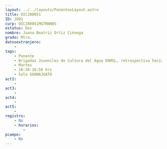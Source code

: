 ```yaml
---
layout: ../../layouts/PonentesLayout.astro
title: OICJ80051
ID: JO01
curp: OICJ80051MGTRNN05
estatus: Dos
nombre: Juana Beatriz Ortiz Ciénega
grado: Mtra.
datosextranjero:
    - 
tags:
    - Ponente
    - Brigadas Juveniles de Cultura del Agua ENMSL, retrospectiva hacía el año 2025
    - Martes
    - 16:30-16:50 hrs
    - Sala GUANAJUATO
act2: 
    - 
act3: 
    - 
act4: 
    - 
act5: 
    - 
registro:
    - No
    - horarios:
        -
pcampo:
    - No
---
```


